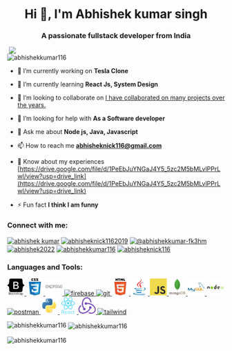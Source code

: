 <h1 align="center">Hi 👋, I'm Abhishek kumar singh</h1>
<h3 align="center">A passionate fullstack developer from India</h3>

<img width="500px"  align="right" src="https://github.com/abhishekkumar116/abhishekkumar116/assets/85789198/a88fba1f-6166-40c4-8da6-e10018df10b9">


<p align="left"> <img src="https://komarev.com/ghpvc/?username=abhishekkumar116&label=Profile%20views&color=0e75b6&style=flat" alt="abhishekkumar116" /> </p>

- 🔭 I’m currently working on **Tesla Clone**

- 🌱 I’m currently learning **React Js, System Design**

- 👯 I’m looking to collaborate on [I have collaborated on many projects over the years.](https://github.com/abhishekkumar116?tab=repositories)

- 🤝 I’m looking for help with **As a Software developer**

- 💬 Ask me about **Node js, Java, Javascript**

- 📫 How to reach me **abhisheknick116@gmail.com**

- 📄 Know about my experiences [https://drive.google.com/file/d/1PeEbJuYNGaJ4Y5_5zc2M5bMLvlPPrLwl/view?usp=drive_link](https://drive.google.com/file/d/1PeEbJuYNGaJ4Y5_5zc2M5bMLvlPPrLwl/view?usp=drive_link)

- ⚡ Fun fact **I think I am funny**

<h3 align="left">Connect with me:</h3>
<p align="left">
<a href="https://linkedin.com/in/abhishek-kumar-a7583b196/" target="blank"><img align="center" src="https://raw.githubusercontent.com/rahuldkjain/github-profile-readme-generator/master/src/images/icons/Social/linked-in-alt.svg" alt="abhishek kumar" height="30" width="40" /></a>
<a href="https://instagram.com/abhisheknick1162019" target="blank"><img align="center" src="https://raw.githubusercontent.com/rahuldkjain/github-profile-readme-generator/master/src/images/icons/Social/instagram.svg" alt="abhisheknick1162019" height="30" width="40" /></a>
<a href="https://www.youtube.com/c/@abhishekkumar-fk3hm" target="blank"><img align="center" src="https://raw.githubusercontent.com/rahuldkjain/github-profile-readme-generator/master/src/images/icons/Social/youtube.svg" alt="@abhishekkumar-fk3hm" height="30" width="40" /></a>
<a href="https://www.codechef.com/users/abhishek2022" target="blank"><img align="center" src="https://cdn.jsdelivr.net/npm/simple-icons@3.1.0/icons/codechef.svg" alt="abhishek2022" height="30" width="40" /></a>
<a href="https://www.leetcode.com/abhishekkumar116" target="blank"><img align="center" src="https://raw.githubusercontent.com/rahuldkjain/github-profile-readme-generator/master/src/images/icons/Social/leet-code.svg" alt="abhishekkumar116" height="30" width="40" /></a>
<a href="https://auth.geeksforgeeks.org/user/abhisheknick116" target="blank"><img align="center" src="https://raw.githubusercontent.com/rahuldkjain/github-profile-readme-generator/master/src/images/icons/Social/geeks-for-geeks.svg" alt="abhisheknick116" height="30" width="40" /></a>
</p>

<h3 align="left">Languages and Tools:</h3>
<p align="left"> <a href="https://getbootstrap.com" target="_blank" rel="noreferrer"> <img src="https://raw.githubusercontent.com/devicons/devicon/master/icons/bootstrap/bootstrap-plain-wordmark.svg" alt="bootstrap" width="40" height="40"/> </a> <a href="https://www.w3schools.com/css/" target="_blank" rel="noreferrer"> <img src="https://raw.githubusercontent.com/devicons/devicon/master/icons/css3/css3-original-wordmark.svg" alt="css3" width="40" height="40"/> </a> <a href="https://expressjs.com" target="_blank" rel="noreferrer"> <img src="https://raw.githubusercontent.com/devicons/devicon/master/icons/express/express-original-wordmark.svg" alt="express" width="40" height="40"/> </a> <a href="https://firebase.google.com/" target="_blank" rel="noreferrer"> <img src="https://www.vectorlogo.zone/logos/firebase/firebase-icon.svg" alt="firebase" width="40" height="40"/> </a> <a href="https://git-scm.com/" target="_blank" rel="noreferrer"> <img src="https://www.vectorlogo.zone/logos/git-scm/git-scm-icon.svg" alt="git" width="40" height="40"/> </a> <a href="https://www.w3.org/html/" target="_blank" rel="noreferrer"> <img src="https://raw.githubusercontent.com/devicons/devicon/master/icons/html5/html5-original-wordmark.svg" alt="html5" width="40" height="40"/> </a> <a href="https://www.java.com" target="_blank" rel="noreferrer"> <img src="https://raw.githubusercontent.com/devicons/devicon/master/icons/java/java-original.svg" alt="java" width="40" height="40"/> </a> <a href="https://developer.mozilla.org/en-US/docs/Web/JavaScript" target="_blank" rel="noreferrer"> <img src="https://raw.githubusercontent.com/devicons/devicon/master/icons/javascript/javascript-original.svg" alt="javascript" width="40" height="40"/> </a> <a href="https://www.mongodb.com/" target="_blank" rel="noreferrer"> <img src="https://raw.githubusercontent.com/devicons/devicon/master/icons/mongodb/mongodb-original-wordmark.svg" alt="mongodb" width="40" height="40"/> </a> <a href="https://www.mysql.com/" target="_blank" rel="noreferrer"> <img src="https://raw.githubusercontent.com/devicons/devicon/master/icons/mysql/mysql-original-wordmark.svg" alt="mysql" width="40" height="40"/> </a> <a href="https://nodejs.org" target="_blank" rel="noreferrer"> <img src="https://raw.githubusercontent.com/devicons/devicon/master/icons/nodejs/nodejs-original-wordmark.svg" alt="nodejs" width="40" height="40"/> </a> <a href="https://postman.com" target="_blank" rel="noreferrer"> <img src="https://www.vectorlogo.zone/logos/getpostman/getpostman-icon.svg" alt="postman" width="40" height="40"/> </a> <a href="https://www.python.org" target="_blank" rel="noreferrer"> <img src="https://raw.githubusercontent.com/devicons/devicon/master/icons/python/python-original.svg" alt="python" width="40" height="40"/> </a> <a href="https://reactjs.org/" target="_blank" rel="noreferrer"> <img src="https://raw.githubusercontent.com/devicons/devicon/master/icons/react/react-original-wordmark.svg" alt="react" width="40" height="40"/> </a> <a href="https://redux.js.org" target="_blank" rel="noreferrer"> <img src="https://raw.githubusercontent.com/devicons/devicon/master/icons/redux/redux-original.svg" alt="redux" width="40" height="40"/> </a> <a href="https://tailwindcss.com/" target="_blank" rel="noreferrer"> <img src="https://www.vectorlogo.zone/logos/tailwindcss/tailwindcss-icon.svg" alt="tailwind" width="40" height="40"/> </a> </p>

<p><img align="left" src="https://github-readme-stats.vercel.app/api/top-langs?username=abhishekkumar116&show_icons=true&locale=en&layout=compact" alt="abhishekkumar116" /></p>

<p>&nbsp;<img align="center" src="https://github-readme-stats.vercel.app/api?username=abhishekkumar116&show_icons=true&locale=en" alt="abhishekkumar116" /></p>

<p><img align="center" src="https://github-readme-streak-stats.herokuapp.com/?user=abhishekkumar116&" alt="abhishekkumar116" /></p>
